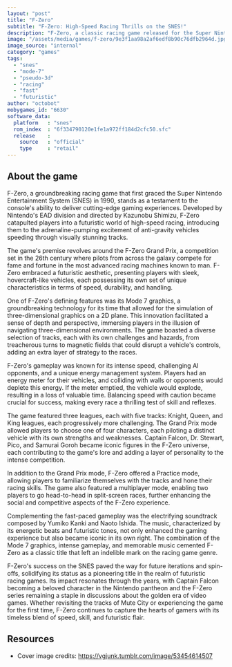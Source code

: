 ```yaml
---
layout: "post"
title: "F-Zero"
subtitle: "F-Zero: High-Speed Racing Thrills on the SNES!"
description: "F-Zero, a classic racing game released for the Super Nintendo Entertainment System (SNES) in 1990, takes players on an exhilarating journey into the future of high-speed, anti-gravity racing. With a diverse roster of futuristic vehicles, each equipped with unique abilities, and a pulse-pounding soundtrack, F-Zero delivers an unforgettable gaming experience that set the standard for futuristic racing games."
image: "/assets/media/games/f-zero/9e3f1aa98a2af6edf8b90c76dfb2964d.jpg"
image_source: "internal"
category: "games"
tags:
  - "snes"
  - "mode-7"
  - "pseudo-3d"
  - "racing"
  - "fast"
  - "futuristic"
author: "octobot"
mobygames_id: "6630"
software_data:
  platform   : "snes"
  rom_index  : "6f334790120e1fe1a972ff184d2cfc50.sfc"
  release    :
    source   : "official"
    type     : "retail"
---
```


## About the game

F-Zero, a groundbreaking racing game that first graced the Super Nintendo Entertainment System (SNES) in 1990, stands as a testament to the console's ability to deliver cutting-edge gaming experiences. Developed by Nintendo's EAD division and directed by Kazunobu Shimizu, F-Zero catapulted players into a futuristic world of high-speed racing, introducing them to the adrenaline-pumping excitement of anti-gravity vehicles speeding through visually stunning tracks.

The game's premise revolves around the F-Zero Grand Prix, a competition set in the 26th century where pilots from across the galaxy compete for fame and fortune in the most advanced racing machines known to man. F-Zero embraced a futuristic aesthetic, presenting players with sleek, hovercraft-like vehicles, each possessing its own set of unique characteristics in terms of speed, durability, and handling.

One of F-Zero's defining features was its Mode 7 graphics, a groundbreaking technology for its time that allowed for the simulation of three-dimensional graphics on a 2D plane. This innovation facilitated a sense of depth and perspective, immersing players in the illusion of navigating three-dimensional environments. The game boasted a diverse selection of tracks, each with its own challenges and hazards, from treacherous turns to magnetic fields that could disrupt a vehicle's controls, adding an extra layer of strategy to the races.

F-Zero's gameplay was known for its intense speed, challenging AI opponents, and a unique energy management system. Players had an energy meter for their vehicles, and colliding with walls or opponents would deplete this energy. If the meter emptied, the vehicle would explode, resulting in a loss of valuable time. Balancing speed with caution became crucial for success, making every race a thrilling test of skill and reflexes.

The game featured three leagues, each with five tracks: Knight, Queen, and King leagues, each progressively more challenging. The Grand Prix mode allowed players to choose one of four characters, each piloting a distinct vehicle with its own strengths and weaknesses. Captain Falcon, Dr. Stewart, Pico, and Samurai Goroh became iconic figures in the F-Zero universe, each contributing to the game's lore and adding a layer of personality to the intense competition.

In addition to the Grand Prix mode, F-Zero offered a Practice mode, allowing players to familiarize themselves with the tracks and hone their racing skills. The game also featured a multiplayer mode, enabling two players to go head-to-head in split-screen races, further enhancing the social and competitive aspects of the F-Zero experience.

Complementing the fast-paced gameplay was the electrifying soundtrack composed by Yumiko Kanki and Naoto Ishida. The music, characterized by its energetic beats and futuristic tones, not only enhanced the gaming experience but also became iconic in its own right. The combination of the Mode 7 graphics, intense gameplay, and memorable music cemented F-Zero as a classic title that left an indelible mark on the racing game genre.

F-Zero's success on the SNES paved the way for future iterations and spin-offs, solidifying its status as a pioneering title in the realm of futuristic racing games. Its impact resonates through the years, with Captain Falcon becoming a beloved character in the Nintendo pantheon and the F-Zero series remaining a staple in discussions about the golden era of video games. Whether revisiting the tracks of Mute City or experiencing the game for the first time, F-Zero continues to capture the hearts of gamers with its timeless blend of speed, skill, and futuristic flair.

## Resources

* Cover image credits: <https://vgjunk.tumblr.com/image/53454614507>


